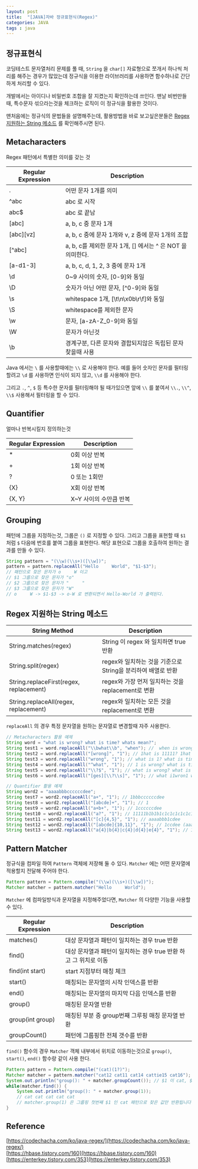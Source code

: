 ```yaml
---
layout: post
title:  "[JAVA]자바 정규표현식(Regex)"
categories: JAVA
tags : java
---
```


## 정규표현식

코딩테스트 문자열처리 문제를 풀 때,  `String` 을 `char[]` 자료형으로 쪼개서
하나씩 처리를 해주는 경우가 많았는데 정규식을 이용한 라이브러리를 사용하면
함수하나로 간단하게 처리할 수 있다. 

개발에서는 아이디나 비밀번호 조합을 잘 지켰는지 확인하는데 쓰인다.
맨날 비번만들때, 특수문자 섞으라는것을 체크하는 로직이 이 정규식을 활용한 것이다.

맨처음에는 정규식의 문법들을 설명해주는데, 활용방법을 바로 보고싶은분들은 [Regex 지원하는 String 메소드](#regex-지원하는-string-메소드)
를 확인해주시면 된다.

## Metacharacters

Regex 패턴에서 특별한 의미를 갖는 것


| Regular Expression | Description                                |
|--------------------|--------------------------------------------|
| .                  | 어떤 문자 1개를 의미                               |
| ^abc               | abc 로 시작                                   |
| abc$               | abc 로 끝남                                   |
| [abc]              | a, b, c 중 문자 1개                            |
| [abc][vz]          | a, b, c 중에 문자 1개와 v, z 중에 문자 1개의 조합        |
| [^abc]             | a, b, c를 제외한 문자 1개, [] 에서는 ^ 은 NOT 을 의미한다. |
| [a-d1-3]           | a, b, c, d, 1, 2, 3 중에 문자 1개               |
| \d                 | 0~9 사이의 숫자, [0-9]와 동일                      |
| \D                 | 숫자가 아닌 어떤 문자, [^0-9]와 동일                   |
| \s                 | whitespace 1개, [\t\n\x0b\r\f]와 동일          |
| \S                 | whitespace를 제외한 문자                         |
| \w                 | 문자, [a-zA-Z_0-9]와 동일                       |
| \W                 | 문자가 아닌것                                    |
| \b                 | 경계구분, 다른 문자와 결합되지않은 독립된 문자 찾을때 사용          |

Java 에서는 `\` 를 사용할때에는 `\\` 로 사용해야 한다. 예를 들어 숫자인 문자를 필터링할려고 `\d` 를 사용하면
인식이 되지 않고, `\\d` 를 사용해야 한다.

그리고 `.`, `^`, `$` 등 특수한 문자를 필터링해야 될 때가있으면 앞에 `\\` 를 붙여서 `\\.`, `\\^`, `\\$`
사용해서 필터링을 할 수 있다.

## Quantifier

얼마나 반복시킬지 정의하는것

| Regular Expression | Description    |
|--------------------|----------------|
| *                  | 0회 이상 반복       |
| +                  | 1회 이상 반복       |
| ?                  | 0 또는 1회만       |
| {X}                | X회 이상 반복       |
| {X, Y}             | X~Y 사이의 수만큼 반복 |

## Grouping

패턴에 그룹을 지정하는것, 그룹은 `()` 로 지정할 수 있다. 그리고 그룹을
표현할 때 `$1` 처럼 `$` 다음에 번호를 붙여 그룹을 표현한다. 해당 표현으로
그룹을 호출하여 원하는 결과를 만들 수 있다. 

```java
String pattern = "(\\w)(\\s+)([\\w])";
pattern = pattern.replaceAll("Hello     World", "$1-$3");
// 패턴으로 찾은 문자가 o     W 이고
// $1 그룹으로 찾은 문자가 "o"
// $2 그룹으로 찾은 문자가 "     "
// $3 그룹으로 찾은 문자가 "W"
// o     W -> $1-$3 -> o-W 로 변환되면서 Hello-World 가 출력된다.
```

## Regex 지원하는 String 메소드

| String Method                           | Description                             |
|-----------------------------------------|-----------------------------------------|
| String.matches(regex)                   | String 이 regex 와 일치하면 true 반환           |
| String.split(regex)                     | regex와 일치하는 것을 기준으로 String을 분리하여 배열로 반환 |
| String.replaceFirst(regex, replacement) | regex와 가장 먼저 일치하는 것을 replacement로 변환    |
| String.replaceAll(regex, replacement)   | regex와 일치하는 모든 것을 replacement로 변환       |

`replaceAll` 의 경우 특정 문자열을 원하는 문자열로 변경할때 자주 사용한다.

```java
// Metacharacters 활용 예제
String word = "what is wrong? what is time? whats mean?";
String test1 = word.replaceAll("\\bwhat\\b", "when"); //  when is wrong? when is time? whats mean?
String test2 = word.replaceAll("[wrong]", "1"); // 1hat is 11111? 1hat is time? 1hats mea1?
String test3 = word.replaceAll("wrong", "1"); // what is 1? what is time? whats mean?
String test4 = word.replaceAll("^what", "1"); // 1 is wrong? what is time? whats mean?
String test5 = word.replaceAll("\\?$", "1"); // what is wrong? what is time? whats mean1
String test6 = word.replaceAll("[ges][\\?\\s]", "1"); // what i1wron1 what i1tim1 what1mean?

// Quantifier 활용 예제
String word2 = "aaaabbbccccccdee";
String test7 = word2.replaceAll("a+", "1"); // 1bbbccccccdee
String test8 = word2.replaceAll("[abcde]+", "1"); // 1
String test9 = word2.replaceAll("a+b+", "1"); // 1ccccccdee
String test10 = word2.replaceAll("a?", "1"); // 11111b1b1b1c1c1c1c1c1c1d1e1e1 ( a가 존재하면 a -> 1, 존재안하면 "" -> 1이기 때문)
String test11 = word2.replaceAll("[c]{4,5}", "1"); // aaaabbb1cdee
String test12 = word2.replaceAll("[abcde]{10,11}", "1"); // 1ccdee (aaaabbbcccc -> 1)
String test13 = word2.replaceAll("a{4}|b{4}|c{4}|d{4}|e{4}", "1"); // 1bbb1ccdee
```

## Pattern Matcher

정규식을 컴파일 하여 `Pattern` 객체에 저장해 둘 수 있다.
`Matcher` 에는 어떤 문자열에 적용할지 전달해 주어야 한다.

```java
Pattern pattern = Pattern.compile("(\\w)(\\s+)([\\w])");
Matcher matcher = pattern.matcher("Hello     World");
```

`Matcher` 에 컴파일방식과 문자열을 지정해주었다면, `Matcher` 의 다양한
기능을 사용할 수 있다.

| Regular Expression | Description                             |
|--------------------|-----------------------------------------|
| matches()          | 대상 문자열과 패턴이 일치하는 경우 true 반환             |
| find()             | 대상 문자열과 패턴이 일치하는 경우 true 반환 하고 그 위치로 이동 |
| find(int start)    | start 지점부터 매칭 체크                        |
| start()            | 매칭되는 문자열의 시작 인덱스를 반환                    |
| end()              | 매칭되는 문자열의 마지막 다음 인덱스를 반환                |
| group()            | 매칭된 문자열 반환                              |
| group(int group)   | 매칭된 부분 중 group번째 그루핑 매칭 문자열 반환          |
| groupCount()       | 패턴에 그룹핑한 전체 갯수를 반환                      |

`find()` 함수의 경우 `Matcher` 객체 내부에서 위치로 이동하는것으로
`group()`, `start()`, `end()` 함수랑 같이 사용 한다.

```java
Pattern pattern = Pattern.compile("(cat)(1?)");
Matcher matcher = pattern.matcher("cat12 cat11 cat14 cattie15 cat16");
System.out.println("group(): " + matcher.groupCount()); // $1 이 cat, $2 가 1? 로 총 그룹핑 개수는 2개 입니다.
while(matcher.find()) {
    System.out.println("group(): " + matcher.group(1));
    // cat cat cat cat cat
    // matcher.group(1) 은 그룹핑 첫번째 $1 인 cat 패턴으로 찾은 값만 반환됩니다.
}
```


## Reference

[https://codechacha.com/ko/java-regex/](https://codechacha.com/ko/java-regex/)  
[https://hbase.tistory.com/160](https://hbase.tistory.com/160)  
[https://enterkey.tistory.com/353](https://enterkey.tistory.com/353)  